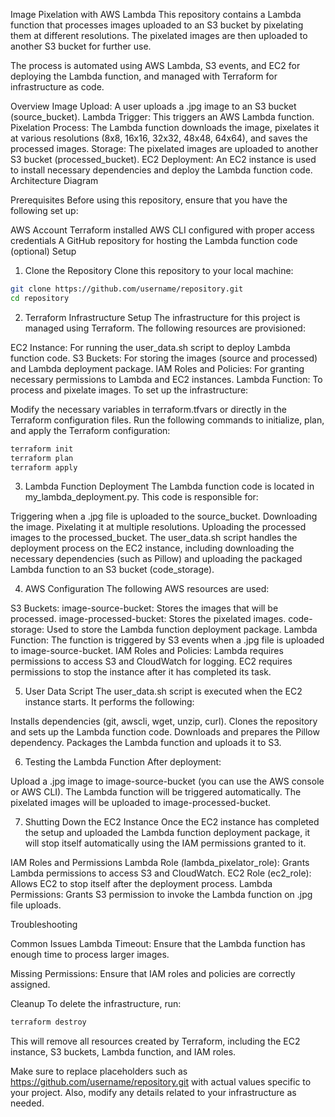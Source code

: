 Image Pixelation with AWS Lambda
This repository contains a Lambda function that processes images uploaded to an S3 bucket by pixelating them at different resolutions. The pixelated images are then uploaded to another S3 bucket for further use.

The process is automated using AWS Lambda, S3 events, and EC2 for deploying the Lambda function, and managed with Terraform for infrastructure as code.

Overview
Image Upload: A user uploads a .jpg image to an S3 bucket (source_bucket).
Lambda Trigger: This triggers an AWS Lambda function.
Pixelation Process: The Lambda function downloads the image, pixelates it at various resolutions (8x8, 16x16, 32x32, 48x48, 64x64), and saves the processed images.
Storage: The pixelated images are uploaded to another S3 bucket (processed_bucket).
EC2 Deployment: An EC2 instance is used to install necessary dependencies and deploy the Lambda function code.
Architecture Diagram

Prerequisites
Before using this repository, ensure that you have the following set up:

AWS Account
Terraform installed
AWS CLI configured with proper access credentials
A GitHub repository for hosting the Lambda function code (optional)
Setup

1. Clone the Repository
Clone this repository to your local machine:

```bash
git clone https://github.com/username/repository.git
cd repository
```
2. Terraform Infrastructure Setup
The infrastructure for this project is managed using Terraform. The following resources are provisioned:

EC2 Instance: For running the user_data.sh script to deploy Lambda function code.
S3 Buckets: For storing the images (source and processed) and Lambda deployment package.
IAM Roles and Policies: For granting necessary permissions to Lambda and EC2 instances.
Lambda Function: To process and pixelate images.
To set up the infrastructure:

Modify the necessary variables in terraform.tfvars or directly in the Terraform configuration files.
Run the following commands to initialize, plan, and apply the Terraform configuration:
```bash
terraform init
terraform plan
terraform apply
```
3. Lambda Function Deployment
The Lambda function code is located in my_lambda_deployment.py. This code is responsible for:

Triggering when a .jpg file is uploaded to the source_bucket.
Downloading the image.
Pixelating it at multiple resolutions.
Uploading the processed images to the processed_bucket.
The user_data.sh script handles the deployment process on the EC2 instance, including downloading the necessary dependencies (such as Pillow) and uploading the packaged Lambda function to an S3 bucket (code_storage).

4. AWS Configuration
The following AWS resources are used:

S3 Buckets:
image-source-bucket: Stores the images that will be processed.
image-processed-bucket: Stores the pixelated images.
code-storage: Used to store the Lambda function deployment package.
Lambda Function:
The function is triggered by S3 events when a .jpg file is uploaded to image-source-bucket.
IAM Roles and Policies:
Lambda requires permissions to access S3 and CloudWatch for logging.
EC2 requires permissions to stop the instance after it has completed its task.

5. User Data Script
The user_data.sh script is executed when the EC2 instance starts. It performs the following:

Installs dependencies (git, awscli, wget, unzip, curl).
Clones the repository and sets up the Lambda function code.
Downloads and prepares the Pillow dependency.
Packages the Lambda function and uploads it to S3.

6. Testing the Lambda Function
After deployment:

Upload a .jpg image to image-source-bucket (you can use the AWS console or AWS CLI).
The Lambda function will be triggered automatically.
The pixelated images will be uploaded to image-processed-bucket.

7. Shutting Down the EC2 Instance
Once the EC2 instance has completed the setup and uploaded the Lambda function deployment package, it will stop itself automatically using the IAM permissions granted to it.

IAM Roles and Permissions
Lambda Role (lambda_pixelator_role): Grants Lambda permissions to access S3 and CloudWatch.
EC2 Role (ec2_role): Allows EC2 to stop itself after the deployment process.
Lambda Permissions: Grants S3 permission to invoke the Lambda function on .jpg file uploads.

Troubleshooting

Common Issues
Lambda Timeout: Ensure that the Lambda function has enough time to process larger images.

Missing Permissions: Ensure that IAM roles and policies are correctly assigned.


Cleanup
To delete the infrastructure, run:

```bash
terraform destroy
```
This will remove all resources created by Terraform, including the EC2 instance, S3 buckets, Lambda function, and IAM roles.

Make sure to replace placeholders such as https://github.com/username/repository.git with actual values specific to your project. Also, modify any details related to your infrastructure as needed.